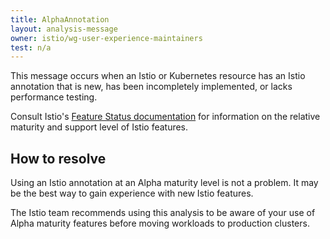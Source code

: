```yaml
---
title: AlphaAnnotation
layout: analysis-message
owner: istio/wg-user-experience-maintainers
test: n/a
---
```


This message occurs when an Istio or Kubernetes resource has an Istio annotation that
is new, has been incompletely implemented, or lacks performance testing.

Consult Istio's [Feature Status documentation](/pt-br/docs/releases/feature-stages/) for information
on the relative maturity and support level of Istio features.

## How to resolve

Using an Istio annotation at an Alpha maturity level is not a problem.  It may be the best way
to gain experience with new Istio features.

The Istio team recommends using this analysis to be aware of your use of Alpha maturity features
before moving workloads to production clusters.
